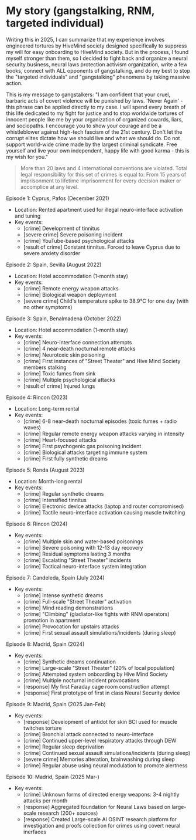 # My story (gangstalking, RNM, targeted individual)

Writing this in 2025, I can summarize that my experience involves engineered tortures by HiveMind society designed specifically to suppress my will for easy onboarding to HiveMind society. But in the process, I found myself stronger than them, so I decided to fight back and organize a neural security business, neural laws protection activism organization, write a few books, connect with ALL opponents of gangstalking, and do my best to stop the "targeted individuals" and "gangstalking" phenomena by taking massive action.


This is my message to gangstalkers: "I am confident that your cruel, barbaric acts of covert violence will be punished by laws. 'Never Again' - this phrase can be applied directly to my case. I will spend every breath of this life dedicated to my fight for justice and to stop worldwide tortures of innocent people like me by your organization of organized cowards, liars, and sociopaths. I encourage you to show your courage and be a whistleblower against high-tech fascism of the 21st century. Don't let the corrupt elites dictate how we should live and what we should do. Do not support world-wide crime made by the largest criminal syndicate. Free yourself and live your own independent, happy life with good karma - this is my wish for you."


> More than 20 laws and 4 international conventions are violated. 
Total legal responsibility for this set of crimes is equal to: 
From 15 years of imprisonment to lifetime imprisonment for every decision maker or accomplice at any level.




Episode 1: Cyprus, Pafos (December 2021)
- Location: Rented apartment used for illegal neuro-interface activation and tuning
- Key events:
  * [crime] Development of tinnitus
  * [severe crime] Severe poisoning incident
  * [crime] YouTube-based psychological attacks
  * [result of crime] Constant tinnitus. Forced to leave Cyprus due to severe anxiety disorder

Episode 2: Spain, Sevilla (August 2022)
- Location: Hotel accommodation (1-month stay)
- Key events:
  * [crime] Remote energy weapon attacks
  * [crime] Biological weapon deployment
  * [severe crime] Child's temperature spike to 38.9°C for one day (with no other symptoms)

Episode 3: Spain, Benalmadena (October 2022)
- Location: Hotel accommodation (1-month stay)
- Key events:
  * [crime] Neuro-interface connection attempts
  * [crime] 4 near-death nocturnal remote attacks
  * [crime] Neurotoxic skin poisoning
  * [crime] First instances of "Street Theater" and Hive Mind Society members stalking
  * [crime] Toxic fumes from sink
  * [crime] Multiple psychological attacks
  * [result of crime] Injured lungs

Episode 4: Rincon (2023)
- Location: Long-term rental
- Key events:
  * [crime] 6-8 near-death nocturnal episodes (toxic fumes + radio waves)
  * [crime] Regular remote energy weapon attacks varying in intensity
  * [crime] Heart-focused attacks
  * [crime] First psychogenic gas poisoning incident
  * [crime] Biological attacks targeting immune system
  * [crime] First fully synthetic dreams

Episode 5: Ronda (August 2023)
- Location: Month-long rental
- Key events:
  * [crime] Regular synthetic dreams
  * [crime] Intensified tinnitus
  * [crime] Electronic device attacks (laptop and router compromised)
  * [crime] Tactile neuro-interface activation causing muscle twitching

Episode 6: Rincon (2024)
- Key events:
  * [crime] Multiple skin and water-based poisonings
  * [crime] Severe poisoning with 12-13 day recovery
  * [crime] Residual symptoms lasting 3 months
  * [crime] Escalating "Street Theater" incidents
  * [crime] Tactical neuro-interface system integration

Episode 7: Candeleda, Spain (July 2024)
- Key events:
  * [crime] Intense synthetic dreams
  * [crime] Full-scale "Street Theater" activation
  * [crime] Mind reading demonstrations
  * [crime] "Climbing" (gladiator-like fights with RNM operators) promotion in apartment
  * [crime] Provocation for upstairs attacks
  * [crime] First sexual assault simulations/incidents (during sleep)

Episode 8: Madrid, Spain (2024)
- Key events:
  * [crime] Synthetic dreams continuation
  * [crime] Large-scale "Street Theater" (20% of local population)
  * [crime] Attempted system onboarding by Hive Mind Society
  * [crime] Multiple nocturnal incident provocations
  * [response] My first Faraday cage room construction attempt
  * [response] First prototype of first in class Neural Security device

Episode 9: Madrid, Spain (2025 Jan-Feb)
- Key events:
  * [response] Development of antidot for skin BCI used for muscle twitches torture
  * [crime] Bronchial attack connected to neuro-interface
  * [crime] Continued upper-level respiratory attacks through DEW
  * [crime] Regular sleep deprivation
  * [crime] Continued sexual assault simulations/incidents (during sleep)
  * [severe crime] Memories alteration, brainwashing during sleep
  * [crime] Regular abuse using neural modulation to promote alertness

Episode 10: Madrid, Spain (2025 Mar-)
- Key events:
  * [crime] Unknown forms of directed energy weapons: 3-4 nightly attacks per month 
  * [response] Aggregated foundation for Neural Laws based on large-scale research (200+ sources)
  * [response] Created Large-scale AI OSINT research platform for investigation and proofs collection for crimes using covert neural inerfaces


